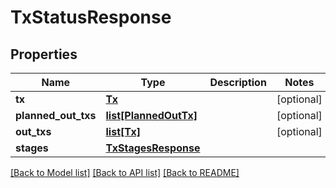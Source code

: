 # TxStatusResponse

## Properties
Name | Type | Description | Notes
------------ | ------------- | ------------- | -------------
**tx** | [**Tx**](Tx.md) |  | [optional] 
**planned_out_txs** | [**list[PlannedOutTx]**](PlannedOutTx.md) |  | [optional] 
**out_txs** | [**list[Tx]**](Tx.md) |  | [optional] 
**stages** | [**TxStagesResponse**](TxStagesResponse.md) |  | 

[[Back to Model list]](../README.md#documentation-for-models) [[Back to API list]](../README.md#documentation-for-api-endpoints) [[Back to README]](../README.md)

